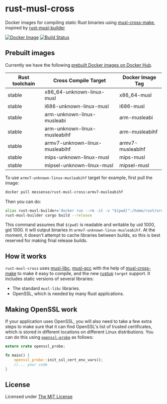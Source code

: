 # rust-musl-cross

Docker images for compiling static Rust binaries using [musl-cross-make][],
inspired by [rust-musl-builder](https://github.com/emk/rust-musl-builder)

[![Docker Image](https://img.shields.io/docker/pulls/messense/rust-musl-cross.svg?maxAge=2592000)](https://hub.docker.com/r/messense/rust-musl-cross/)
[![Build Status](https://travis-ci.org/messense/rust-musl-cross.svg?branch=master)](https://travis-ci.org/messense/rust-musl-cross)

## Prebuilt images

Currently we have the following [prebuilt Docker images on Docker Hub](https://hub.docker.com/r/messense/rust-musl-cross/).

| Rust toolchain | Cross Compile Target                | Docker Image Tag    |
|----------------|-------------------------------------|---------------------|
| stable         | x86\_64-unknown-linux-musl          | x86\_64-musl        |
| stable         | i686-unknown-linux-musl             | i686-musl           |
| stable         | arm-unknown-linux-musleabi          | arm-musleabi        |
| stable         | arm-unknown-linux-musleabihf        | arm-musleabihf      |
| stable         | armv7-unknown-linux-musleabihf      | armv7-musleabihf    |
| stable         | mips-unknown-linux-musl             | mips-musl           |
| stable         | mipsel-unknown-linux-musl           | mipsel-musl         |

To use `armv7-unknown-linux-musleabihf` target for example, first pull the image:

```bash
docker pull messense/rust-musl-cross:armv7-musleabihf
```

Then you can do:

```bash
alias rust-musl-builder='docker run --rm -it -v "$(pwd)":/home/rust/src messense/rust-musl-cross:armv7-musleabihf'
rust-musl-builder cargo build --release
```

This command assumes that `$(pwd)` is readable and writable by uid 1000, gid 1000. It will output binaries in `armv7-unknown-linux-musleabihf`.
At the moment, it doesn't attempt to cache libraries between builds, so this is best reserved for making final release builds.

## How it works

`rust-musl-cross` uses [musl-libc][], [musl-gcc][] with the help of [musl-cross-make][] to make it easy to compile, and the new
[rustup][] `target` support.  It includes static versions of several
libraries:

- The standard `musl-libc` libraries.
- OpenSSL, which is needed by many Rust applications.

## Making OpenSSL work

If your application uses OpenSSL, you will also need to take a few extra steps
to make sure that it can find OpenSSL's list of trusted certificates,
which is stored in different locations on different Linux distributions.
You can do this using [`openssl-probe`](https://crates.io/crates/openssl-probe) as follows:

```rust
extern crate openssl_probe;

fn main() {
    openssl_probe::init_ssl_cert_env_vars();
    //... your code
}
```


[musl-libc]: http://www.musl-libc.org/
[musl-gcc]: http://www.musl-libc.org/how.html
[musl-cross-make]: https://github.com/richfelker/musl-cross-make
[rustup]: https://www.rustup.rs/

## License

Licensed under [The MIT License](./LICENSE)
